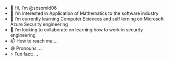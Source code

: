 - 👋 Hi, I’m @sosomld06
- 👀 I’m interested in Application of Mathematics to the software industry 
- 🌱 I’m currently learning Computer Sciences and self lerning on Microsoft Azure Security engineering
- 💞️ I’m looking to collaborate on learning how to work in security engineering 
- 📫 How to reach me ...
- 😄 Pronouns: ...
- ⚡ Fun fact: ...

<!---
sosomld06/sosomld06 is a ✨ special ✨ repository because its `README.md` (this file) appears on your GitHub profile.
You can click the Preview link to take a look at your changes.
--->
